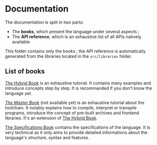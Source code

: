 # Documentation

The documentation is split in two parts:

* The **books**, which present the language under several aspects ;
* The **API reference**, which is an exhaustive list of all APIs natively available

This folder contains only the books ; the API reference is automatically generated from the libraries located in the `src/libraries` folder.

## List of books

[The Hybrid Book](hybrid.md) is an exhaustive tutorial. It contains many examples and introduce concepts step by step. It is recommanded if you don't know the language yet.

[_The Master Book_](master.md) (not available yet) is an exhaustive tutorial about the toolchain. It notably explains how to compile, interpret or transpile programs, introduce the concept of pre-built archives and frontend libraries. It's an extension of [The Hybrid Book](hybrid.md).

[The Specifications Book](specs.md) contains the specifications of the language. It is very technical as it only aims to provide detailed informations about the language's structure, syntax and features.
